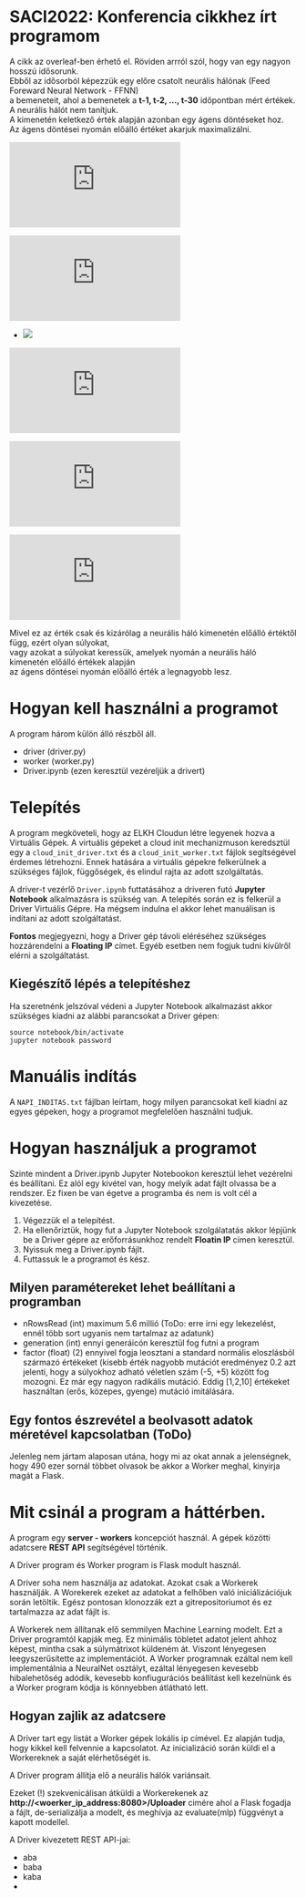 # SACI2022:  Konferencia cikkhez írt programom

A cikk az overleaf-ben érhető el. Röviden arrról szól, hogy van egy nagyon hosszú idősorunk.<br>
Ebből az idősorból képezzük egy előre csatolt neurális hálónak (Feed Foreward Neural Network - FFNN)<br>
a bemeneteit, ahol a bemenetek a **t-1, t-2, ..., t-30** időpontban mért értékek.<br>
A neurális hálót nem tanítjuk.<br>
A kimenetén keletkező érték alapján azonban egy ágens döntéseket hoz.<br>
Az ágens döntései nyomán előálló értéket akarjuk maximalizálni.<br>

![equation](http://latex.codecogs.com/gif.latex?t-1%3D%5Ctext%20%7B%20sensor%20reading%20%7D)

![equation](http://latex.codecogs.com/gif.latex?O_t%3D%5Ctext%20%7B%20Onset%20event%20at%20time%20bin%20%7D%20t)


- <img src="https://latex.codecogs.com/gif.latex?P(s | O_t )=\text { Probability of a sensor reading value when sleep onset is observed at a time bin } t " />

![equation](http://latex.codecogs.com/gif.latex?P%28s%20%7C%20O_t%20%29%3D%5Ctext%20%7B%20Probability%20of%20a%20sensor%20reading%20value%20when%20sleep%20onset%20is%20observed%20at%20a%20time%20bin%20%7D%20t)

![equation](http://latex.codecogs.com/gif.latex?P%28s%20%7C%20O_t%20%29%3D%5Ctext%20%7B%20Probability%20of%20%20onset%20is%20observed%20at%20a%20time%20bin%20%7D%20t)

![equation](http://latex.codecogs.com/gif.latex?P%28s%20%7C%20O_t%20%29%3D%5Ctext%20%7B%20Probability%20%7D%20t%7B-1%7D)


Mivel ez az érték csak és kizárólag a neurális háló kimenetén előálló értéktől függ, ezért olyan súlyokat,<br>
vagy azokat a súlyokat keressük, amelyek nyomán a neurális háló kimenetén előálló értékek alapján<br>
az ágens döntései nyomán előálló érték a legnagyobb lesz.


# Hogyan kell használni a programot

A program három külön álló részből áll.
- driver (driver.py)
- worker (worker.py)
- Driver.ipynb (ezen keresztül vezéreljük a drivert)

# Telepítés

A program megköveteli, hogy az ELKH Cloudun létre legyenek hozva a Virtuális Gépek.
A virtuális gépeket a cloud init mechanizmuson keredsztül egy a `cloud_init_driver.txt` és a `cloud_init_worker.txt` fájlok segítségével érdemes létrehozni.
Ennek hatására a virtuális gépekre felkerülnek a szükséges fájlok, függőségek, és elindul rajta az adott szolgáltatás.

A driver-t vezérlő `Driver.ipynb` futtatásához a driveren futó **Jupyter Notebook** alkalmazásra is szükség van.
A telepítés során ez is felkerül a Driver Virtuális Gépre.
Ha mégsem indulna el akkor lehet manuálisan is indítani az adott szolgáltatást.

**Fontos** megjegyezni, hogy a Driver gép távoli eléréséhez szükséges hozzárendelni a **Floating IP** címet. Egyéb esetben nem fogjuk tudni kívűlről elérni a szolgáltatást.

## Kiegészítő lépés a telepítéshez

Ha szeretnénk jelszóval védeni a Jupyter Notebook alkalmazást akkor szükséges kiadni az alábbi parancsokat a Driver gépen:

```
source notebook/bin/activate
jupyter notebook password
```

# Manuális indítás

A `NAPI_INDITAS.txt` fájlban leírtam, hogy milyen parancsokat kell kiadni az egyes gépeken, hogy a programot megfelelően használni tudjuk.


# Hogyan használjuk a programot

Szinte mindent a Driver.ipynb Jupyter Notebookon keresztül lehet vezérelni és beállítani.
Ez alól egy kivétel van, hogy melyik adat fájlt olvassa be a rendszer. Ez fixen be van égetve a programba és nem is volt cél a kivezetése.

1. Végezzük el a telepítést.
2. Ha ellenőriztük, hogy fut a Jupyter Notebook szolgálatatás akkor lépjünk be a Driver gépre az erőforrásunkhoz rendelt **Floatin IP** címen keresztül.
3. Nyissuk meg a Driver.ipynb fájlt.
4. Futtassuk le a programot és kész.

## Milyen paramétereket lehet beállítani a programban
- nRowsRead (int) maximum 5.6 millió (ToDo: erre irni egy lekezelést, ennél több sort ugyanis nem tartalmaz az adatunk)
- generation (int) ennyi generáicón keresztül fog futni a program
- factor (float) (2) ennyivel fogja leosztani a standard normális eloszlásból származó értékeket (kisebb érték nagyobb mutációt eredményez 0.2 azt jelenti, hogy a súlyokhoz adható véletlen szám (-5, +5) között fog mozogni. Ez már egy nagyon radikális mutáció. Eddig [1,2,10] értékeket használtan (erős, közepes, gyenge) mutáció imitálására.

## Egy fontos észrevétel a beolvasott adatok méretével kapcsolatban (ToDo)
Jelenleg nem jártam alaposan utána, hogy mi az okat annak a jelenségnek, hogy 490 ezer sornál többet olvasok be akkor a Worker meghal, kinyirja magát a Flask.

# Mit csinál a program a háttérben.

A program egy **server - workers** koncepciót használ. A gépek közötti adatcsere **REST API** segítségével történik.

A Driver program és Worker program is Flask modult használ.

A Driver soha nem használja az adatokat. Azokat csak a Workerek használják. A Worekerek ezeket az adatokat a felhőben való iniciálizációjuk során letöltik.
Egész pontosan klonozzák ezt a gitrepositoriumot és ez tartalmazza az adat fájlt is.

A Workerek nem állítanak elő semmilyen Machine Learning modelt. Ezt a Driver programtól kapják meg.
Ez minimális töbletet adatot jelent ahhoz képest, mintha csak a súlymátrixot küldeném át.
Viszont lényegesen leegyszerűsítette az implementációt.
A Worker programnak ezáltal nem kell implementálnia a NeuralNet osztályt, ezáltal lényegesen kevesebb hibalehetőség adódik, kevesebb konfiugurációs beállítást kell kezelnünk és a Worker program kódja is könnyebben átlátható lett.

## Hogyan zajlik az adatcsere

A Driver tart egy listát a Worker gépek lokális ip címével. Ez alapján tudja, hogy kikkel kell felvennie a kapcsolatot.
Az inicializáció során küldi el a Workereknek a saját elérhetőségét is.

A Driver program állítja elő a neurális hálók variánsait.

Ezeket (!) szekvenicálisan átküldi a Workerekenek az **http://<woerker_ip_address:8080>/Uploader** cimére ahol a Flask fogadja a fájlt, de-serializálja a modelt, és meghívja az evaluate(mlp) függvényt a kapott modellel.

A Driver kivezetett REST API-jai:
- aba
- baba
- kaba
- 



